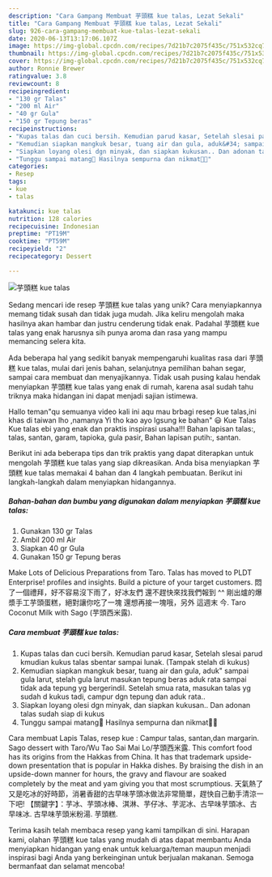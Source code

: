 ```yaml
---
description: "Cara Gampang Membuat 芋頭糕 kue talas, Lezat Sekali"
title: "Cara Gampang Membuat 芋頭糕 kue talas, Lezat Sekali"
slug: 926-cara-gampang-membuat-kue-talas-lezat-sekali
date: 2020-06-13T13:17:06.107Z
image: https://img-global.cpcdn.com/recipes/7d21b7c2075f435c/751x532cq70/芋頭糕-kue-talas-foto-resep-utama.jpg
thumbnail: https://img-global.cpcdn.com/recipes/7d21b7c2075f435c/751x532cq70/芋頭糕-kue-talas-foto-resep-utama.jpg
cover: https://img-global.cpcdn.com/recipes/7d21b7c2075f435c/751x532cq70/芋頭糕-kue-talas-foto-resep-utama.jpg
author: Ronnie Brewer
ratingvalue: 3.8
reviewcount: 8
recipeingredient:
- "130 gr Talas"
- "200 ml Air"
- "40 gr Gula"
- "150 gr Tepung beras"
recipeinstructions:
- "Kupas talas dan cuci bersih. Kemudian parud kasar, Setelah slesai parud kmudian kukus talas sbentar sampai lunak. (Tampak stelah di kukus)"
- "Kemudian siapkan mangkuk besar, tuang air dan gula, aduk&#34; sampai gula larut, stelah gula larut masukan tepung beras aduk rata sampai tidak ada tepung yg bergerindil. Setelah smua rata, masukan talas yg sudah d kukus tadi, campur dgn tepung dan aduk rata.."
- "Siapkan loyang olesi dgn minyak, dan siapkan kukusan.. Dan adonan talas sudah siap di kukus"
- "Tunggu sampai matang🤤 Hasilnya sempurna dan nikmat🤤😁"
categories:
- Resep
tags:
- kue
- talas

katakunci: kue talas 
nutrition: 128 calories
recipecuisine: Indonesian
preptime: "PT19M"
cooktime: "PT59M"
recipeyield: "2"
recipecategory: Dessert

---
```



![芋頭糕 kue talas](https://img-global.cpcdn.com/recipes/7d21b7c2075f435c/751x532cq70/芋頭糕-kue-talas-foto-resep-utama.jpg)

Sedang mencari ide resep 芋頭糕 kue talas yang unik? Cara menyiapkannya memang tidak susah dan tidak juga mudah. Jika keliru mengolah maka hasilnya akan hambar dan justru cenderung tidak enak. Padahal 芋頭糕 kue talas yang enak harusnya sih punya aroma dan rasa yang mampu memancing selera kita.

Ada beberapa hal yang sedikit banyak mempengaruhi kualitas rasa dari 芋頭糕 kue talas, mulai dari jenis bahan, selanjutnya pemilihan bahan segar, sampai cara membuat dan menyajikannya. Tidak usah pusing kalau hendak menyiapkan 芋頭糕 kue talas yang enak di rumah, karena asal sudah tahu triknya maka hidangan ini dapat menjadi sajian istimewa.

Hallo teman&#34;qu semuanya video kali ini aqu mau brbagi resep kue talas,ini khas di taiwan lho ,namanya Yi tho kao ayo lgsung ke bahan&#34; 😃 Kue Talas Kue talas ebi yang enak dan praktis inspirasi usaha!!! Bahan lapisan talas:, talas, santan, garam, tapioka, gula pasir, Bahan lapisan putih:, santan.


Berikut ini ada beberapa tips dan trik praktis yang dapat diterapkan untuk mengolah 芋頭糕 kue talas yang siap dikreasikan. Anda bisa menyiapkan 芋頭糕 kue talas memakai 4 bahan dan 4 langkah pembuatan. Berikut ini langkah-langkah dalam menyiapkan hidangannya.

<!--inarticleads1-->

##### Bahan-bahan dan bumbu yang digunakan dalam menyiapkan 芋頭糕 kue talas:

1. Gunakan 130 gr Talas
1. Ambil 200 ml Air
1. Siapkan 40 gr Gula
1. Gunakan 150 gr Tepung beras


Make Lots of Delicious Preparations from Taro. Talas has moved to PLDT Enterprise! profiles and insights. Build a picture of your target customers. 悶了一個禮拜，好不容易沒下雨了，好冰友們 還不趕快來找我們報到 ^^ 剛出爐的爆漿手工芋頭蛋糕，絕對讓你吃了一塊 還想再接一塊哦，另外 這週末 今. Taro Coconut Milk with Sago (芋頭西米露). 

<!--inarticleads2-->

##### Cara membuat 芋頭糕 kue talas:

1. Kupas talas dan cuci bersih. Kemudian parud kasar, Setelah slesai parud kmudian kukus talas sbentar sampai lunak. (Tampak stelah di kukus)
1. Kemudian siapkan mangkuk besar, tuang air dan gula, aduk&#34; sampai gula larut, stelah gula larut masukan tepung beras aduk rata sampai tidak ada tepung yg bergerindil. Setelah smua rata, masukan talas yg sudah d kukus tadi, campur dgn tepung dan aduk rata..
1. Siapkan loyang olesi dgn minyak, dan siapkan kukusan.. Dan adonan talas sudah siap di kukus
1. Tunggu sampai matang🤤 Hasilnya sempurna dan nikmat🤤😁


Cara membuat Lapis Talas, resep kue : Campur talas, santan,dan margarin. Sago dessert with Taro/Wu Tao Sai Mai Lo/芋頭西米露. This comfort food has its origins from the Hakkas from China. It has that trademark upside-down presentation that is popular in Hakka dishes. By braising the dish in an upside-down manner for hours, the gravy and flavour are soaked completely by the meat and yam giving you that most scrumptious. 天氣熱了又是吃冰的好時節，消暑香甜的古早味芋頭冰做法非常簡單，趕快自己動手清涼一下吧! 【關鍵字】：芋冰、芋頭冰棒、淇淋、芋仔冰、芋泥冰、古早味芋頭冰、古早味冰. 古早味芋頭米粉湯. 芋頭糕. 

Terima kasih telah membaca resep yang kami tampilkan di sini. Harapan kami, olahan 芋頭糕 kue talas yang mudah di atas dapat membantu Anda menyiapkan hidangan yang enak untuk keluarga/teman maupun menjadi inspirasi bagi Anda yang berkeinginan untuk berjualan makanan. Semoga bermanfaat dan selamat mencoba!
